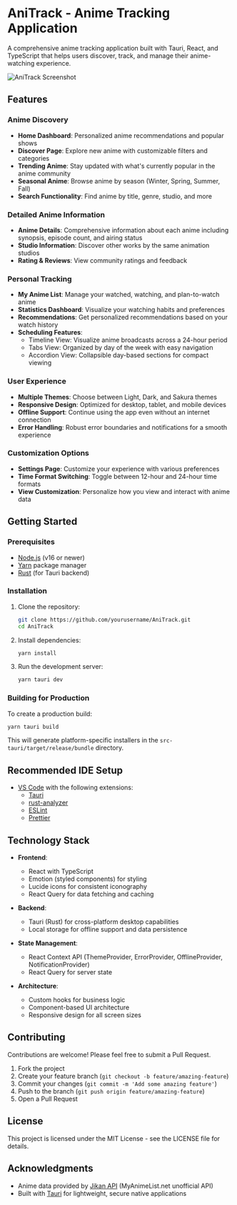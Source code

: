 # AniTrack - Anime Tracking Application

A comprehensive anime tracking application built with Tauri, React, and TypeScript that helps users discover, track, and manage their anime-watching experience.

![AniTrack Screenshot](./screenshots/timeline-view.png)

## Features

### Anime Discovery

- **Home Dashboard**: Personalized anime recommendations and popular shows
- **Discover Page**: Explore new anime with customizable filters and categories
- **Trending Anime**: Stay updated with what's currently popular in the anime community
- **Seasonal Anime**: Browse anime by season (Winter, Spring, Summer, Fall)
- **Search Functionality**: Find anime by title, genre, studio, and more

### Detailed Anime Information

- **Anime Details**: Comprehensive information about each anime including synopsis, episode count, and airing status
- **Studio Information**: Discover other works by the same animation studios
- **Rating & Reviews**: View community ratings and feedback

### Personal Tracking

- **My Anime List**: Manage your watched, watching, and plan-to-watch anime
- **Statistics Dashboard**: Visualize your watching habits and preferences
- **Recommendations**: Get personalized recommendations based on your watch history
- **Scheduling Features**:
  - Timeline View: Visualize anime broadcasts across a 24-hour period
  - Tabs View: Organized by day of the week with easy navigation
  - Accordion View: Collapsible day-based sections for compact viewing

### User Experience

- **Multiple Themes**: Choose between Light, Dark, and Sakura themes
- **Responsive Design**: Optimized for desktop, tablet, and mobile devices
- **Offline Support**: Continue using the app even without an internet connection
- **Error Handling**: Robust error boundaries and notifications for a smooth experience

### Customization Options

- **Settings Page**: Customize your experience with various preferences
- **Time Format Switching**: Toggle between 12-hour and 24-hour time formats
- **View Customization**: Personalize how you view and interact with anime data

## Getting Started

### Prerequisites

- [Node.js](https://nodejs.org/) (v16 or newer)
- [Yarn](https://yarnpkg.com/) package manager
- [Rust](https://www.rust-lang.org/tools/install) (for Tauri backend)

### Installation

1. Clone the repository:

   ```bash
   git clone https://github.com/yourusername/AniTrack.git
   cd AniTrack
   ```

2. Install dependencies:

   ```bash
   yarn install
   ```

3. Run the development server:
   ```bash
   yarn tauri dev
   ```

### Building for Production

To create a production build:

```bash
yarn tauri build
```

This will generate platform-specific installers in the `src-tauri/target/release/bundle` directory.

## Recommended IDE Setup

- [VS Code](https://code.visualstudio.com/) with the following extensions:
  - [Tauri](https://marketplace.visualstudio.com/items?itemName=tauri-apps.tauri-vscode)
  - [rust-analyzer](https://marketplace.visualstudio.com/items?itemName=rust-lang.rust-analyzer)
  - [ESLint](https://marketplace.visualstudio.com/items?itemName=dbaeumer.vscode-eslint)
  - [Prettier](https://marketplace.visualstudio.com/items?itemName=esbenp.prettier-vscode)

## Technology Stack

- **Frontend**:

  - React with TypeScript
  - Emotion (styled components) for styling
  - Lucide icons for consistent iconography
  - React Query for data fetching and caching

- **Backend**:

  - Tauri (Rust) for cross-platform desktop capabilities
  - Local storage for offline support and data persistence

- **State Management**:

  - React Context API (ThemeProvider, ErrorProvider, OfflineProvider, NotificationProvider)
  - React Query for server state

- **Architecture**:
  - Custom hooks for business logic
  - Component-based UI architecture
  - Responsive design for all screen sizes

## Contributing

Contributions are welcome! Please feel free to submit a Pull Request.

1. Fork the project
2. Create your feature branch (`git checkout -b feature/amazing-feature`)
3. Commit your changes (`git commit -m 'Add some amazing feature'`)
4. Push to the branch (`git push origin feature/amazing-feature`)
5. Open a Pull Request

## License

This project is licensed under the MIT License - see the LICENSE file for details.

## Acknowledgments

- Anime data provided by [Jikan API](https://jikan.moe/) (MyAnimeList.net unofficial API)
- Built with [Tauri](https://tauri.app/) for lightweight, secure native applications
